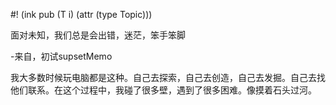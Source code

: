 #! (ink pub (T i) (attr (type Topic)))

面对未知，我们总是会出错，迷茫，笨手笨脚

-来自，初试supsetMemo

我大多数时候玩电脑都是这种。自己去探索，自己去创造，自己去发掘。自己去找他们联系。在这个过程中，我碰了很多壁，遇到了很多困难。像摸着石头过河。